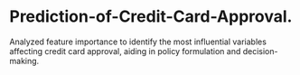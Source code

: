 # Prediction-of-Credit-Card-Approval.
Analyzed feature importance to identify the most influential variables affecting credit card approval, aiding in policy formulation and decision-making.
